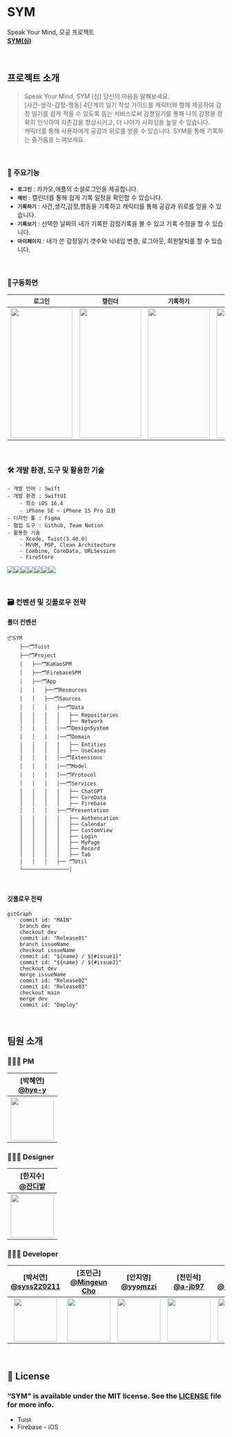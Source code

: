 # SYM
Speak Your Mind, 모공 프로젝트  
**[SYM(심)](https://apps.apple.com/kr/app/sym-%EC%8B%AC-speak-your-mind/id6479210995)**  

<br>

## 프로젝트 소개
> Speak Your Mind, SYM (심) 당신의 마음을 말해보세요.  
> [사건-생각-감정-행동] 4단계의 일기 작성 가이드를 캐릭터와 함께 제공하여 감정 일기를 쉽게 적을 수 있도록 돕는 서비스로써 감정일기를 통해 나의 감정을 정확히 인식하여 자존감을 향상시키고, 더 나아가 사회성을 높일 수 있습니다.  
> 캐릭터를 통해 사용자에게 공감과 위로를 얻을 수 있습니다. SYM을 통해 기록하는 즐거움을 느껴보세요.  

<br>

### 👀 주요기능
- **`로그인`** : 카카오,애플의 소셜로그인을 제공합니다.
- **`메인`** : 캘린더를 통해 쉽게 기록 일정을 확인할 수 있습니다.
- **`기록하기`** : 사건,생각,감정,행동을 기록하고 캐릭터를 통해 공감과 위로를 얻을 수 있습니다.
- **`기록보기`** : 선택한 날짜의 내가 기록한 감정기록을 볼 수 있고 기록 수정을 할 수 있습니다.
- **`마이페이지`** : 내가 쓴 감정일기 갯수와 닉네임 변경, 로그아웃, 회원탈퇴를 할 수 있습니다.

<br>

### 📱구동화면
|**`로그인`**|**`캘린더`**|**`기록하기`**|**`기록보기`**|**`마이페이지`**|
|-------|-------|-------|-------|-------|
|<img src="https://github.com/Good-MoGong/SYM/assets/127810279/97c14999-478b-48ae-9eba-fc26d83f2ea0" width="143" height="300">|<img src="https://github.com/Good-MoGong/SYM/assets/127810279/8b53b435-746c-46a9-b090-de8195408cbd" width="143" height="300">|<img src="https://github.com/Good-MoGong/SYM/assets/127810279/676177e4-dfb3-4116-9a23-74a82b71cdd3" width="143" height="300">| <img src="https://github.com/Good-MoGong/SYM/assets/127810279/7383236d-c2bd-48e4-bd59-719975a8d250" width="143" height="300">|<img src = "https://github.com/Good-MoGong/SYM/assets/127810279/f3e7262f-1180-48f5-9c0d-e018a367b287" width="143" height="300" >|

<br>


### 🛠️ 개발 환경, 도구 및 활용한 기술

```
- 개발 언어 : Swift
- 개발 환경 : SwiftUI
    - 최소 iOS 16.4
    - iPhone SE ~ iPhone 15 Pro 호환
- 디자인 툴 : Figma
- 협업 도구 : Github, Team Notion
- 활용한 기술
    - Xcode, Tuist(3.40.0)
    - MVVM, POP, Clean Architecture
    - Combine, CoreData, URLSession
    - FireStore
```

<img src="https://img.shields.io/badge/Xcode-188EE8?style=for-the-badge&logo=xcode&logoColor=white"><img src="https://img.shields.io/badge/Swift-F05138?style=for-the-badge&logo=swift&logoColor=white"><img src="https://img.shields.io/badge/SwiftUI-0070FD?style=for-the-badge&logo=swift&logoColor=black"><img src="https://img.shields.io/badge/Firebase-FFCC30?style=for-the-badge&logo=firebase&logoColor=black"><img src="https://img.shields.io/badge/GitHub-000000?style=for-the-badge&logo=github&logoColor=white"><img src="https://img.shields.io/badge/Notion-FFFFFF?style=for-the-badge&logo=Notion&logoColor=black"><img src="https://img.shields.io/badge/figma-F24E1E?style=for-the-badge&logo=figma&logoColor=white">

<br>

### 🗃️ 컨벤션 및 깃플로우 전략
#### 폴더 컨벤션

```
📦SYM
    ├──🗂️Tuist
    ├──🗂️Project
    │   ├──🗂️KaKaoSPM
    │   ├──🗂️FirebaseSPM
    │   ├──🗂️App
    │   │   ├──🗂️Resources
    │   │   ├──🗂️Sources
    │   │   │   ├──🗂️Data
    │   │   │   │   ├── Repositories
    │   │   │   │   ├── Network
    │   │   │   │──🗂️DesignSystem
    │   │   │   │──🗂️Domain
    │   │   │   │   ├── Entities
    │   │   │   │   ├── UseCases
    │   │   │   │──🗂️Extensions
    │   │   │   │──🗂️Model
    │   │   │   │──🗂️Protocol
    │   │   │   │──🗂️Services   
    │   │   │   │   ├── ChatGPT 
    │   │   │   │   ├── CoreData    
    │   │   │   │   ├── Firebase       
    │   │   │   ├──🗂️Presentation
    │   │   │   │   ├── Authencation
    │   │   │   │   ├── Calendar
    │   │   │   │   ├── CustomView
    │   │   │   │   ├── Login
    │   │   │   │   ├── MyPage
    │   │   │   │   ├── Record
    │   │   │   │   ├── Tab
    │   │   │   ├── 🗂️Util
    └───────────────│
```
<br>

#### 깃플로우 전략
```mermaid
gitGraph
    commit id: "MAIN"
    branch dev
    checkout dev
    commit id: "Release01"
    branch issueName
    checkout issueName
    commit id: "${name} / ${#issue1}"
    commit id: "${name} / ${#issue2}"
    checkout dev
    merge issueName
    commit id: "Release02"
    commit id: "Release03"
    checkout main
    merge dev
    commit id: "Deploy"
```

<br>


## 팀원 소개
<div align="left">  

### 👩🏻‍💼 PM
| [박혜연]<br/> [@hye-y](https://github.com/hye-y)<br/> |
| :---: |
| <img src="https://avatars.githubusercontent.com/u/78430802?v=4" width="100" height="100"> |

### 👩🏻‍🎨 Designer
| [한지수]<br/> [@잔디밭](https://m.blog.naver.com/hhhjs-?tab=1)<br/> |
| :---: |
| <img src="https://blogpfthumb-phinf.pstatic.net/MjAyMjEwMjRfMjI4/MDAxNjY2NjIzNDc4MzU1.Mx0dRfEerHGDlZOkkCDHk140SFYvEVv4HKdqLnNarxsg.ZiG-W8ZcRyJcQnGCrVBa6SxW2TQRQXcam997i5cm5Z0g.PNG.hanjisu0523/profileImage.png" width="100" height="100"> |

### 🧑🏻‍💻 Developer
| [박서연]<br/> [@syss220211](https://github.com/syss220211)<br/> | [조민근]<br/> [@Mingeun Cho](https://github.com/LutherCho)<br/>  | [안지영]<br/> [@yyomzzi](https://github.com/yyomzzi)<br/>  | [전민석]<br/> [@a-jb97](https://github.com/a-jb97)<br/> | [변상필]<br/> [@OzDevelop](https://github.com/OzDevelop)<br/>  |
| :---: | :---: | :---: | :---: | :---: |
| <img src="https://avatars.githubusercontent.com/u/110394722?v=4" width="100" height="100"> | <img src="https://avatars.githubusercontent.com/u/127810279?v=4" width="100" height="100"> | <img src="https://avatars.githubusercontent.com/u/133854561?v=4" width="100" height="100"> |  <img src="https://avatars.githubusercontent.com/u/66257281?v=4" width="100" height="100"> | <img src="https://avatars.githubusercontent.com/u/83643938?v=4" width="100" height="100"> |

</div>
 

<br>

## 📄 License
### “SYM" is available under the MIT license. See the [LICENSE](https://github.com/Good-MoGong/SYM/blob/dev/LICENSE) file for more info.
- Tuist
- Firebase - iOS
